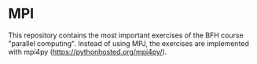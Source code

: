 # MPI
This repository contains the most important exercises of the BFH course "parallel computing". Instead of using MPJ,
the exercises are implemented with mpi4py (https://pythonhosted.org/mpi4py/).

